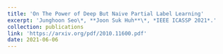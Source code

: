 ```yaml
---
title: 'On The Power of Deep But Naive Partial Label Learning'
excerpt: 'Junghoon Seo\*, **Joon Suk Huh**\*, *IEEE ICASSP 2021*.'
collection: publications
link: 'https://arxiv.org/pdf/2010.11600.pdf'
date: 2021-06-06
---
```

